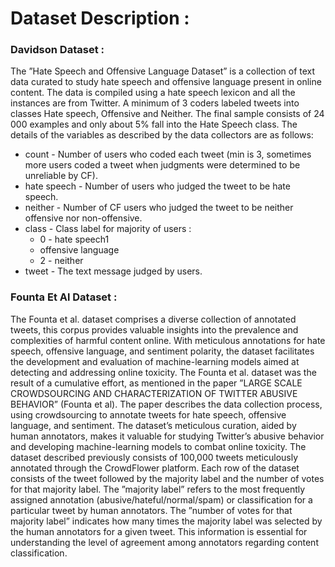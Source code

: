 # Dataset Description :

### Davidson Dataset : 

The ”Hate Speech and Offensive Language Dataset” is a collection of text data curated to study hate speech and offensive language present in online content. The data is compiled using a hate speech lexicon and all the instances are from Twitter. A minimum of 3 coders labeled tweets into classes Hate speech, Offensive and Neither. The final sample consists of 24 000 examples and only about 5% fall into the Hate Speech class. The details of the variables as described by the data collectors are as follows:
* count - Number of users who coded each tweet (min is 3, sometimes more users coded a tweet when judgments were determined to be unreliable by CF).
* hate speech - Number of users who judged the tweet to be hate speech.
* neither - Number of CF users who judged the tweet to be neither offensive nor non-offensive.
* class - Class label for majority of users :
    * 0 - hate speech1
    * offensive language
    * 2 - neither
* tweet - The text message judged by users.

### Founta Et Al Dataset : 

The Founta et al. dataset comprises a diverse collection of annotated tweets, this corpus provides valuable insights into the prevalence and complexities of harmful content online. With meticulous annotations for hate speech, offensive language, and sentiment polarity, the dataset facilitates the development and evaluation of machine-learning models aimed at detecting and
addressing online toxicity. The Founta et al. dataset was the result of a cumulative effort, as mentioned in the paper ”LARGE SCALE CROWDSOURCING AND CHARACTERIZATION OF TWITTER ABUSIVE BEHAVIOR” (Founta et al). The paper describes the data collection process, using crowdsourcing to annotate tweets for hate speech, offensive language, and sentiment. The dataset’s meticulous curation, aided by human annotators, makes it valuable for studying Twitter’s abusive behavior and developing machine-learning models to combat online toxicity. The dataset described  previously consists of 100,000 tweets meticulously annotated through the CrowdFlower platform. Each row of the dataset consists of the tweet followed by the majority label and the number of votes for that majority label. The ”majority label” refers to the most frequently assigned annotation (abusive/hateful/normal/spam) or classification for a particular tweet by human annotators. The ”number of votes for that majority label” indicates how many times the majority label was selected by the human annotators for a given tweet. This information is essential for understanding the level of agreement among annotators regarding content classification.

